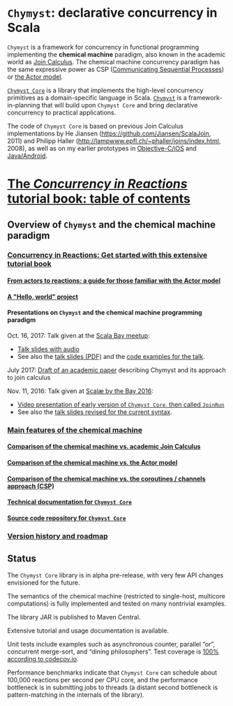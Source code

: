 <link href="{{ site.github.url }}/tables.css" rel="stylesheet" />

# `Chymyst`: declarative concurrency in Scala

`Chymyst` is a framework for concurrency in functional programming
implementing the **chemical machine** paradigm, also known in the academic world as [Join Calculus](https://en.wikipedia.org/wiki/Join-calculus).
The chemical machine concurrency paradigm has the same expressive power as CSP ([Communicating Sequential Processes](https://en.wikipedia.org/wiki/Communicating_sequential_processes)) or [the Actor model](https://en.wikipedia.org/wiki/Actor_model).

[`Chymyst Core`](https://github.com/Chymyst/chymyst-core) is a library that implements the high-level concurrency primitives as a domain-specific language in Scala.
[`Chymyst`](https://github.com/Chymyst/Chymyst) is a framework-in-planning that will build upon `Chymyst Core` and bring declarative concurrency to practical applications.

The code of `Chymyst Core` is based on previous Join Calculus implementations by He Jiansen (https://github.com/Jiansen/ScalaJoin, 2011) and Philipp Haller (http://lampwww.epfl.ch/~phaller/joins/index.html, 2008), as well as on my earlier prototypes in [Objective-C/iOS](https://github.com/winitzki/CocoaJoin) and [Java/Android](https://github.com/winitzki/AndroJoin).

# [The _Concurrency in Reactions_ tutorial book: table of contents](chymyst00.md) 

## Overview of `Chymyst` and the chemical machine paradigm

### [Concurrency in Reactions: Get started with this extensive tutorial book](https://winitzki.gitbooks.io/concurrency-in-reactions-declarative-multicore-in/content/)

#### [From actors to reactions: a guide for those familiar with the Actor model](https://chymyst.github.io/chymyst-core/chymyst-actor.html)

#### [A "Hello, world" project](https://github.com/Chymyst/helloworld)

#### Presentations on `Chymyst` and the chemical machine programming paradigm

Oct. 16, 2017: Talk given at the [Scala Bay meetup](https://www.meetup.com/Scala-Bay/events/243931229):

- [Talk slides with audio](https://youtu.be/Iu2KBYNF-6M)
- See also the [talk slides (PDF)](https://github.com/winitzki/talks/blob/master/join_calculus/join_calculus_2017_Scala_Bay.pdf) and the [code examples for the talk](https://github.com/Chymyst/jc-talk-2017-examples).

July 2017: [Draft of an academic paper](https://github.com/winitzki/talks/blob/master/join-calculus-paper/join-calculus-paper.pdf) describing Chymyst and its approach to join calculus

Nov. 11, 2016: Talk given at [Scalæ by the Bay 2016](https://scalaebythebay2016.sched.org/event/7iU2/concurrent-join-calculus-in-scala):

- [Video presentation of early version of `Chymyst Core`, then called `JoinRun`](https://www.youtube.com/watch?v=jawyHGjUfBU)
- See also the [talk slides revised for the current syntax](https://github.com/winitzki/talks/raw/master/join_calculus/join_calculus_2016_revised.pdf).

### [Main features of the chemical machine](chymyst_features.md)

#### [Comparison of the chemical machine vs. academic Join Calculus](chymyst_vs_jc.md#comparison-chemical-machine-vs-academic-join-calculus)

#### [Comparison of the chemical machine vs. the Actor model](chymyst_vs_jc.md#comparison-chemical-machine-vs-actor-model)

#### [Comparison of the chemical machine vs. the coroutines / channels approach (CSP)](chymyst_vs_jc.md#comparison-chemical-machine-vs-csp)

#### [Technical documentation for `Chymyst Core`](chymyst-core.md)

#### [Source code repository for `Chymyst Core`](https://github.com/Chymyst/chymyst-core)


### [Version history and roadmap](roadmap.md)


## Status

The `Chymyst Core` library is in alpha pre-release, with very few API changes envisioned for the future.

The semantics of the chemical machine (restricted to single-host, multicore computations) is fully implemented and tested on many nontrivial examples.

The library JAR is published to Maven Central.

Extensive tutorial and usage documentation is available.

Unit tests include examples such as asynchronous counter, parallel “or”, concurrent merge-sort, and “dining philosophers”.
Test coverage is [100% according to codecov.io](https://codecov.io/gh/Chymyst/chymyst-core?branch=master).

Performance benchmarks indicate that `Chymyst Core` can schedule about 100,000 reactions per second per CPU core, and the performance bottleneck is in submitting jobs to threads (a distant second bottleneck is pattern-matching in the internals of the library).
